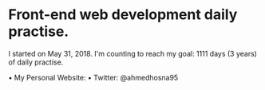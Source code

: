 # Front-end web development daily practise.

I started on May 31, 2018.
I'm counting to reach my goal: 1111 days (3 years) of daily practise.

• My Personal Website:
• Twitter: @ahmedhosna95


